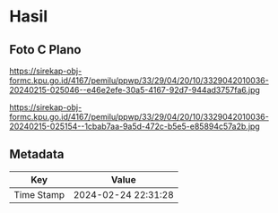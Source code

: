 # Hasil

## Foto C Plano

https://sirekap-obj-formc.kpu.go.id/4167/pemilu/ppwp/33/29/04/20/10/3329042010036-20240215-025046--e46e2efe-30a5-4167-92d7-944ad3757fa6.jpg

https://sirekap-obj-formc.kpu.go.id/4167/pemilu/ppwp/33/29/04/20/10/3329042010036-20240215-025154--1cbab7aa-9a5d-472c-b5e5-e85894c57a2b.jpg


## Metadata

| Key        | Value               |
| ---------- | ------------------- |
| Time Stamp | 2024-02-24 22:31:28 |



